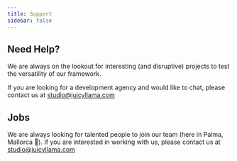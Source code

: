 ```yaml
---
title: Support
sidebar: false
---
```


## Need Help?

We are always on the lookout for interesting (and disruptive) projects to test the versatility of our framework.

If you are looking for a development agency and would like to chat, please contact us at [studio@juicyllama.com](mailto:studio@juicyllama.com)

## Jobs

We are always looking for talented people to join our team (here in Palma, Mallorca 🌴). If you are interested in working with us, please contact us at [studio@juicyllama.com](mailto:studio@juicyllama.com)
